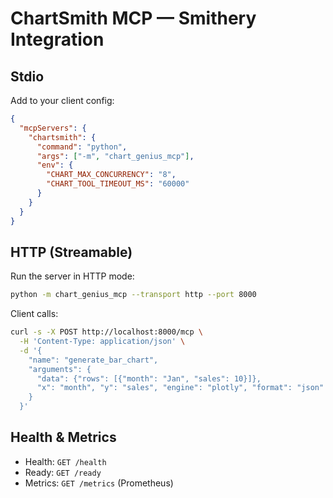 # ChartSmith MCP — Smithery Integration

## Stdio
Add to your client config:

```json
{
  "mcpServers": {
    "chartsmith": {
      "command": "python",
      "args": ["-m", "chart_genius_mcp"],
      "env": {
        "CHART_MAX_CONCURRENCY": "8",
        "CHART_TOOL_TIMEOUT_MS": "60000"
      }
    }
  }
}
```

## HTTP (Streamable)
Run the server in HTTP mode:

```bash
python -m chart_genius_mcp --transport http --port 8000
```

Client calls:
```bash
curl -s -X POST http://localhost:8000/mcp \
  -H 'Content-Type: application/json' \
  -d '{
    "name": "generate_bar_chart",
    "arguments": {
      "data": {"rows": [{"month": "Jan", "sales": 10}]},
      "x": "month", "y": "sales", "engine": "plotly", "format": "json"
    }
  }'
```

## Health & Metrics
- Health: `GET /health`
- Ready: `GET /ready`
- Metrics: `GET /metrics` (Prometheus) 